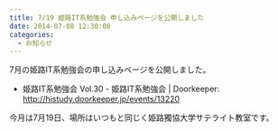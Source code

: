 ```yaml
---
title: 7/19 姫路IT系勉強会 申し込みページを公開しました
date: 2014-07-08 12:30:08
categories:
  - お知らせ
---
```


7月の姫路IT系勉強会の申し込みページを公開しました。

- 姫路IT系勉強会 Vol.30 - 姫路IT系勉強会 | Doorkeeper: <http://histudy.doorkeeper.jp/events/13220>

今月は7月19日、場所はいつもと同じく姫路獨協大学サテライト教室です。
